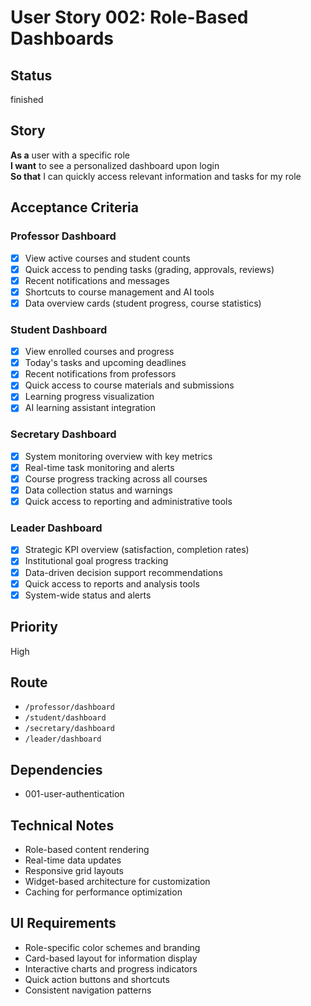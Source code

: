 # User Story 002: Role-Based Dashboards

## Status
finished

## Story
**As a** user with a specific role  
**I want** to see a personalized dashboard upon login  
**So that** I can quickly access relevant information and tasks for my role

## Acceptance Criteria

### Professor Dashboard
- [x] View active courses and student counts
- [x] Quick access to pending tasks (grading, approvals, reviews)
- [x] Recent notifications and messages
- [x] Shortcuts to course management and AI tools
- [x] Data overview cards (student progress, course statistics)

### Student Dashboard  
- [x] View enrolled courses and progress
- [x] Today's tasks and upcoming deadlines
- [x] Recent notifications from professors
- [x] Quick access to course materials and submissions
- [x] Learning progress visualization
- [x] AI learning assistant integration

### Secretary Dashboard
- [x] System monitoring overview with key metrics
- [x] Real-time task monitoring and alerts
- [x] Course progress tracking across all courses
- [x] Data collection status and warnings
- [x] Quick access to reporting and administrative tools

### Leader Dashboard
- [x] Strategic KPI overview (satisfaction, completion rates)
- [x] Institutional goal progress tracking
- [x] Data-driven decision support recommendations
- [x] Quick access to reports and analysis tools
- [x] System-wide status and alerts

## Priority
High

## Route
- `/professor/dashboard`
- `/student/dashboard` 
- `/secretary/dashboard`
- `/leader/dashboard`

## Dependencies
- 001-user-authentication

## Technical Notes
- Role-based content rendering
- Real-time data updates
- Responsive grid layouts
- Widget-based architecture for customization
- Caching for performance optimization

## UI Requirements
- Role-specific color schemes and branding
- Card-based layout for information display
- Interactive charts and progress indicators
- Quick action buttons and shortcuts
- Consistent navigation patterns